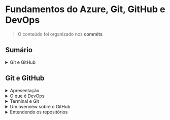 <h1>Fundamentos do Azure, Git, GitHub e DevOps</h1>

> O conteúdo foi organizado nos **commits**

<!--#region Sumário -->

<h2>Sumário</h2>

<!--#region Git e GitHub -->

<details>
<summary>Git e GitHub</summary>
<br/>

<ul>
    <li><a href="id-01">Apresentação</a></li>
    <li><a href="id-02">O que é DevOps</a></li>
    <li><a href="id-03">Terminal e Git</a></li>
    <li><a href="id-04">Um overview sobre o GitHub</a></li>
    <li><a href="id-05">Entendendo os repositórios</a></li>
</ul>

</details>

<!--#endregion -->

<!--#endregion -->

<!--#region Git e GitHub -->

<h2>Git e GitHub</h2>

<!--#region Apresentação -->

<details>
<summary id="id-01">Apresentação</summary>
<br/>

O que você vai aprender?
- Git
- Versionamento de Código
- GitHub
- DevOps
- Cloud Computing
- Microsoft Azure

> Deployment de uma aplicação completa, totalmente automatizado

</details>

<!--#endregion -->

<!--#region O que é DevOps -->

<details>
<summary id="id-02">O que é DevOps</summary>
<br/>

**DevOps** (Developer and Operations) é uma cultura

</details>

<!--#endregion -->

<!--#region Terminal e Git -->

<details>
<summary id="id-03">Terminal e Git</summary>
<br/>

Ferramentas:
- https://ohmyposh.dev/
- https://git-scm.com/

> SCM - Source Control Manager

```
git --version
git version 2.44.0.windows.1
```

</details>

<!--#endregion -->

<!--#region Um overview sobre o GitHub -->

<details>
<summary id="id-04">Um overview sobre o GitHub</summary>
<br/>

http://github.com/

https://cli.github.com/

```
gh --version

gh version 2.46.0 (2024-03-20)
https://github.com/cli/cli/releases/tag/v2.46.0
```

</details>

<!--#endregion -->

<!--#region Entendendo os repositórios -->

<details>
<summary id="id-05">Entendendo os repositórios</summary>
<br/>

</details>

<!--#endregion -->

<!--#endregion -->